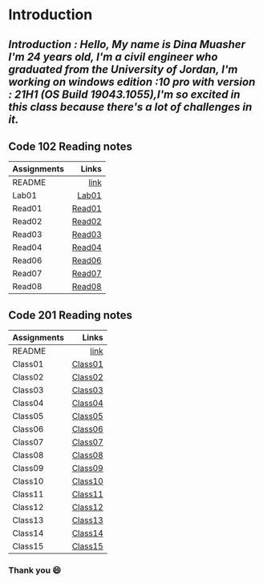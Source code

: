 # Introduction

##  *Introduction : Hello, My name is Dina Muasher I'm 24 years old, I'm a civil engineer who graduated from the University of Jordan, I'm working on windows edition :10 pro with version : 21H1 (OS Build 19043.1055),I'm so excited in this class because there's a lot of challenges in it.*

## **Code 102 Reading notes**






 | Assignments| Links|
|--------|-------:|
| README| [link](102/README.md)|
| Lab01 | [Lab01](102/Lab01.md)|
| Read01 | [Read01](102/Read01.md)|
| Read02 | [Read02](102/Read02.md)|
| Read03 | [Read03](102/READ03.md)|
| Read04 | [Read04](102/READ04.md)|
| Read06 | [Read06](102/READ06.md)|
| Read07 | [Read07](102/READ07.md)|
| Read08 | [Read08](102/READ08.md)|








## **Code 201 Reading notes**

 | Assignments| Links|
|--------|-------:|
| README| [link](README.md)|
| Class01 |[Class01](201/Class01.md) |
| Class02 | [Class02](201/Class02.md)|
| Class03 | [Class03](201/Class03.md)|
| Class04 |[Class04](201/Class04.md) |
| Class05 | [Class05](201/Class05.md)|
| Class06 |[Class06](201/Class06.md) |
| Class07 |[Class07](201/Class07.md) |
| Class08 | [Class08](201/Class08.md)|
| Class09 | [Class09](201/Class01.md)|
| Class10 | [Class10](201/Class01.md)|
| Class11 | [Class11](201/Class01.md)|
| Class12 | [Class12](201/Class01.md)|
| Class13 | [Class13](201/Class01.md)|
| Class14 | [Class14](201/Class01.md)|
| Class15 | [Class15](201/Class01.md)|


### Thank you 😄 



